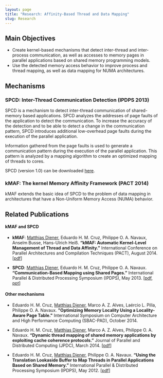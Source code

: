 ```yaml
---
layout: page
title: "Research: Affinity-Based Thread and Data Mapping"
slug: Research
---
```


## Main Objectives

* Create kernel-based mechanisms that detect inter-thread and inter-process communication, as well as accesses to memory pages in parallel applications based on shared memory programming models.
* Use the detected memory access behavior to improve process and thread mapping, as well as data mapping for NUMA architectures.


## Mechanisms

### SPCD: Inter-Thread Communication Detection (IPDPS 2013)

SPCD is a mechanism to detect inter-thread communication of shared-memory based applications. SPCD analyzes the addresses of page faults of the application to detect the communication. To increase the accuracy of the detection and to be able to detect a change in the communication pattern, SPCD introduces additional low-overhead page faults during the execution of the parallel application.

Information gathered from the page faults is used to generate a communication pattern during the execution of the parallel application.
This pattern is analyzed by a mapping algorithm to create an optimized mapping of threads to cores.

SPCD (version 1.0) can be downloaded [here](../files/spcd-1.0.tar.gz).

### kMAF: The kernel Memory Affinity Framework (PACT 2014)

kMAF extends the basic idea of SPCD to the problem of data mapping in architectures that have a Non-Uniform Memory Access (NUMA) behavior.


## Related Publications


#### kMAF and SPCD
* **kMAF**: <u>Matthias Diener</u>, Eduardo H. M. Cruz, Philippe O. A. Navaux, Anselm Busse, Hans-Ulrich Heiß. **“kMAF: Automatic Kernel-Level Management of Thread and Data Affinity.”** International Conference on Parallel Architectures and Compilation Techniques (PACT), August 2014.
[[pdf](../files/2014-PACT-kMAF.pdf)]

* **SPCD**: <u>Matthias Diener</u>, Eduardo H. M. Cruz, Philippe O. A. Navaux. **“Communication-Based Mapping using Shared Pages.”** International Parallel & Distributed Processing Symposium (IPDPS), May 2013. [[pdf](../files/2013-IPDPS-SPCD.pdf), [ppt](../files/2013-IPDPS-SPCD-presentation.pdf)]

#### Other mechanisms

* Eduardo H. M. Cruz, <u>Matthias Diener</u>, Marco A. Z. Alves, Laércio L. Pilla, Philippe O. A. Navaux. **"Optimizing Memory Locality Using a Locality-Aware Page Table."**  International Symposium on Computer Architecture and High Performance Computing (SBAC-PAD), October 2014.

* Eduardo H. M. Cruz, <u>Matthias Diener</u>, Marco A. Z. Alves, Philippe O. A. Navaux. **“Dynamic thread mapping of shared memory applications by exploiting cache coherence protocols.”** Journal of Parallel and Distributed Computing (JPDC), March 2014. [[pdf](../files/2014-JPDC-CohMap.pdf)]

* Eduardo H. M. Cruz, <u>Matthias Diener</u>, Philippe O. A. Navaux. **“Using the Translation Lookaside Buffer to Map Threads in Parallel Applications Based on Shared Memory.”** International Parallel & Distributed Processing Symposium (IPDPS), May 2012. [[pdf](../files/2012-IPDPS-TLB.pdf)]


<!-- High Performance Computing in the Cloud
Objectives:
Evaluate the viability of the Cloud for High Performance Computing (HPC) using various characteristics, such as deployment facilities, performance and cost efficiency.
Focus on several cloud providers, such as Amazon, Windows Azure and Rackspace and compare them to traditional clusters.
Publications:
Eduardo Roloff, Matthias Diener, Alexandre Carissimi, Philippe O. A. Navaux. “High Performance Computing in the Cloud: Deployment, Performance and Cost Efficiency.” IEEE International Conference on Cloud Computing Technology and Science (CloudCom), November 2012. [pdf]
Eduardo Roloff, Francis Birck, Matthias Diener, Alexandre Carissimi, Philippe O. A. Navaux. “Evaluating High Performance Computing on the Windows Azure Platform.” IEEE International Conference on Cloud Computing (CLOUD), May 2012. [pdf] -->
